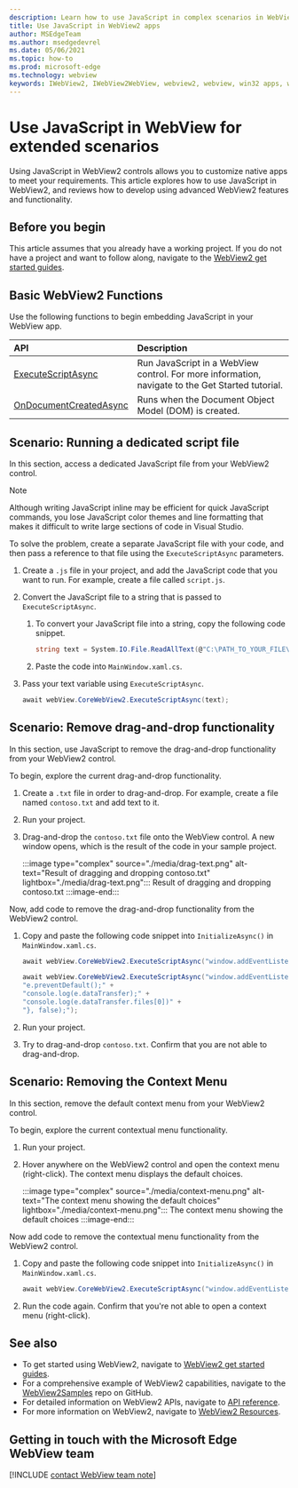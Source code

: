 ```yaml
---
description: Learn how to use JavaScript in complex scenarios in WebView2 apps
title: Use JavaScript in WebView2 apps
author: MSEdgeTeam
ms.author: msedgedevrel
ms.date: 05/06/2021
ms.topic: how-to
ms.prod: microsoft-edge
ms.technology: webview
keywords: IWebView2, IWebView2WebView, webview2, webview, win32 apps, win32, edge, ICoreWebView2, ICoreWebView2Host, browser control, edge html
---
```

# Use JavaScript in WebView for extended scenarios

Using JavaScript in WebView2 controls allows you to customize native apps to meet your requirements.  This article explores how to use JavaScript in WebView2, and reviews how to develop using advanced WebView2 features and functionality.

## Before you begin

This article assumes that you already have a working project.  If you do not have a project and want to follow along, navigate to the [WebView2 get started guides][Webview2MainGetStarted].

## Basic WebView2 Functions

Use the following functions to begin embedding JavaScript in your WebView app.

| API  | Description  |
|:--- |:--- |
| [ExecuteScriptAsync][Webview2ReferenceWpfMicrosoftWebExecutescriptasync] | Run JavaScript in a WebView control. For more information, navigate to the Get Started tutorial. |
| [OnDocumentCreatedAsync][Webview2ReferenceWin32Icorewebview2Addscripttoexecuteondocumentcreated] | Runs when the Document Object Model \(DOM\) is created. |

## Scenario:  Running a dedicated script file

In this section, access a dedicated JavaScript file from your WebView2 control.

> [!NOTE]
> Although writing JavaScript inline may be efficient for quick JavaScript commands, you lose JavaScript color themes and line formatting that makes it difficult to write large sections of code in Visual Studio.

To solve the problem, create a separate JavaScript file with your code, and then pass a reference to that file using the `ExecuteScriptAsync` parameters.

1.  Create a `.js` file in your project, and add the JavaScript code that you want to run.  For example, create a file called `script.js`.
1.  Convert the JavaScript file to a string that is passed to `ExecuteScriptAsync`.
    1.  To convert your JavaScript file into a string, copy the following code snippet.

        ```csharp
        string text = System.IO.File.ReadAllText(@"C:\PATH_TO_YOUR_FILE\script.js");
        ```

    1.  Paste the code into `MainWindow.xaml.cs`.
1.  Pass your text variable using `ExecuteScriptAsync`.

    ```csharp
    await webView.CoreWebView2.ExecuteScriptAsync(text);
    ```

## Scenario:  Remove drag-and-drop functionality

In this section, use JavaScript to remove the drag-and-drop functionality from your WebView2 control.

To begin, explore the current drag-and-drop functionality.

1.  Create a `.txt` file in order to drag-and-drop.  For example, create a file named `contoso.txt` and add text to it.
1.  Run your project.
1.  Drag-and-drop the `contoso.txt` file onto the WebView control.  A new window opens, which is the result of the code in your sample project.

    :::image type="complex" source="./media/drag-text.png" alt-text="Result of dragging and dropping contoso.txt" lightbox="./media/drag-text.png":::
       Result of dragging and dropping contoso.txt
    :::image-end:::

Now, add code to remove the drag-and-drop functionality from the WebView2 control.

1.  Copy and paste the following code snippet into `InitializeAsync()` in `MainWindow.xaml.cs`.

    ```csharp
    await webView.CoreWebView2.ExecuteScriptAsync("window.addEventListener('dragover',function(e){e.preventDefault();},false);");

    await webView.CoreWebView2.ExecuteScriptAsync("window.addEventListener('drop',function(e){" +
    "e.preventDefault();" +
    "console.log(e.dataTransfer);" +
    "console.log(e.dataTransfer.files[0])" +
    "}, false);");
    ```

1.  Run your project.
1.  Try to drag-and-drop `contoso.txt`.  Confirm that you are not able to drag-and-drop.

## Scenario:  Removing the Context Menu

In this section, remove the default context menu from your WebView2 control.

To begin, explore the current contextual menu functionality.

1.  Run your project.
1.  Hover anywhere on the WebView2 control and open the context menu \(right-click\).  The context menu displays the default choices.

    :::image type="complex" source="./media/context-menu.png" alt-text="The context menu showing the default choices" lightbox="./media/context-menu.png":::
       The context menu showing the default choices
    :::image-end:::

Now add code to remove the contextual menu functionality from the WebView2 control.

1.  Copy and paste the following code snippet into `InitializeAsync()` in `MainWindow.xaml.cs`.

    ```csharp
    await webView.CoreWebView2.ExecuteScriptAsync("window.addEventListener('contextmenu', window => {window.preventDefault();});");
    ```

1.  Run the code again.  Confirm that you're not able to open a context menu \(right-click\).

## See also

*   To get started using WebView2, navigate to [WebView2 get started guides][Webview2MainGetStarted].
*   For a comprehensive example of WebView2 capabilities, navigate to the [WebView2Samples][GithubMicrosoftedgeWebview2samples] repo on GitHub.
*   For detailed information on WebView2 APIs, navigate to [API reference][Webview2ApiReference].
*   For more information on WebView2, navigate to [WebView2 Resources][Webview2MainNextSteps].

## Getting in touch with the Microsoft Edge WebView team

[!INCLUDE [contact WebView team note](../includes/contact-webview-team-note.md)]

<!-- links -->
[DevtoolsGuideChromiumMain]: ../index.md "Microsoft Edge Developer Tools | Microsoft Docs"

[Webview2ApiReference]: ../webview2-api-reference.md "Microsoft Edge WebView2 API Reference | Microsoft Docs"
[Webview2MainGetStarted]: ../index.md#get-started "Get started - Introduction to Microsoft Edge WebView2 | Microsoft Docs"
[Webview2MainNextSteps]: ../index.md#next-steps "Next steps - Introduction to Microsoft Edge WebView2 | Microsoft Docs"

[Webview2ReferenceWin32Icorewebview2Addscripttoexecuteondocumentcreated]: /microsoft-edge/webview2/reference/win32/icorewebview2#addscripttoexecuteondocumentcreated "AddScriptToExecuteOnDocumentCreated - 0.9.579 - interface ICoreWebView2 | Microsoft Docs"

[Webview2ReferenceWpfMicrosoftWebExecutescriptasync]: /dotnet/api/microsoft.web.webview2.wpf.webview2.executescriptasync "WebView2.ExecuteScriptAsync(String) Method (Microsoft.Web.WebView2.Wpf) | Microsoft Docs"

[GithubMicrosoftedgeWebview2samples]: https://github.com/MicrosoftEdge/WebView2Samples "WebView2 Samples - MicrosoftEdge/WebView2Samples | GitHub"
